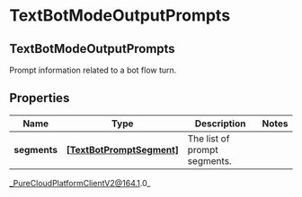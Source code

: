 # TextBotModeOutputPrompts

## TextBotModeOutputPrompts
Prompt information related to a bot flow turn.

## Properties

|Name | Type | Description | Notes|
|------------ | ------------- | ------------- | -------------|
| **segments** | [**[TextBotPromptSegment]**]([TextBotPromptSegment]) | The list of prompt segments. | |



_PureCloudPlatformClientV2@164.1.0_
